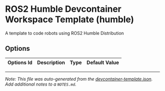 
# ROS2 Humble Devcontainer Workspace Template (humble)

A template to code robots using ROS2 Humble Distribution

## Options

| Options Id | Description | Type | Default Value |
|-----|-----|-----|-----|




---

_Note: This file was auto-generated from the [devcontainer-template.json](https://github.com/JuanCSUCoder/ros-devcontainers/blob/main/src/humble/devcontainer-template.json).  Add additional notes to a `NOTES.md`._
